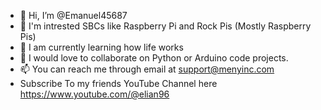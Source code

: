 - 👋 Hi, I’m @Emanuel45687
- 👀 I'm intrested SBCs like Raspberry Pi and Rock Pis (Mostly Raspberry Pis)
- 🌱 I am currently learning how life works
- 💞️ I would love to collaborate on Python or Arduino code projects.
- 📫 You can reach me through email at support@menyinc.com
- Subscribe To my friends YouTube Channel here https://www.youtube.com/@elian96

<!---
Emanuel45687/Emanuel45687 is a ✨ special ✨ repository because its `README.md` (this file) appears on your GitHub profile.
You can click the Preview link to take a look at your changes.
--->
